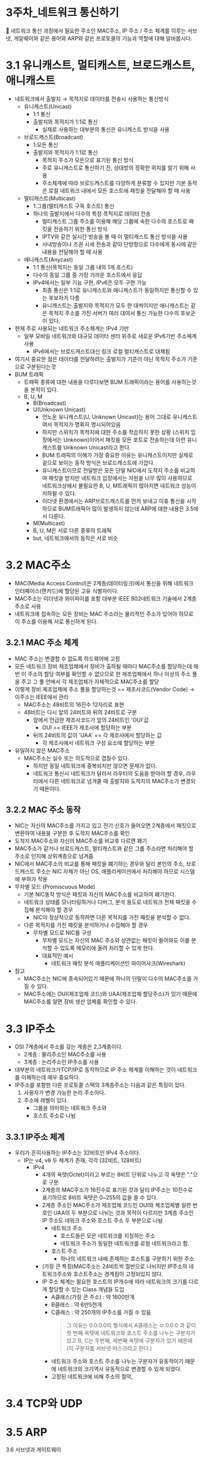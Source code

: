 # 3주차_네트워크 통신하기
📌   네트워크 통신 과정에서 필요한 주소인 MAC주소, IP 주소 / 주소 체계를 이루는 서브넷, 게잍웨이와 같은 용어와 ARP와 같은 프로토콜의 기능과 역할에 대해 알바봅시다.
# 3.1 유니캐스트, 멀티캐스트, 브로드캐스트, 애니캐스트
* 네트워크에서 출발지 → 목적지로 데이터를 전송시 사용하는 통신방식
    * 유니캐스트(Unicast)
        * 1:1 통신
        * 출발지와 목적지가 1:1로 통신
            * 실제로 사용하는 대부분의 통신은 유니캐스트 방식을 사용
    * 브로드캐스트(Broadcast)
        * 1:모든 통신
        * 출발지와 목적지가 1:1로 통신
            * 목적지 주소가 모든으로 표기된 통신 방식
            * 주로 유니캐스트로 통신하기 전, 상대방의 정확한 위치를 알기 위해 사용
            * 주소체계에 따라 브로드캐스트를 다양하게 분류할 수 있지만 기본 동작은 로컬 네트워크 내에서 모든 호스트에 패킷을 전달해야 할 때 사용
    * 멀티캐스트(Multicast)
        * 1:그룹(멀티캐스트 구독 호스트) 통신
        * 하나의 출발지에서 다수의 특정 목적지로 데이터 전송
            * 멀티캐스트 그룹 주소를 이용해 해당 그룹에 속한 다수의 호스트로 패킷을 전송하기 위한 통신 방식
            * IPTV와 같은 실시간 방송을 볼 때 이 멀티캐스트 통신 방식을 사용
            * 사내방송이나 즈권 시세 전송과 같이 단방향으로 다수에게 동시에 같은 내용을 전달해야 할 때 사용
    * 애니캐스트(Anycast)
        * 1:1 통신(목적지는 동일 그룹 내의 1개 호스트)
        * 다수의 동일 그룹 중 가장 가까운 호스트에서 응답
        * IPv4에서는 일부 기능 구현, IPv6은 모두 구현 가능
            * 최종 통신은 1:1로 유니캐스트와 애니캐스트가 동일하지만 통신할 수 있는 후보자가 다름
            * 유니캐스트는 출발지와 목적지가 모두 한 대씩이지만 애니캐스트는 같은 목적지 주소를 가진 서버가 여러 대여서 통신 가능한 다수의 후보군이 있다.
* 현재 주로 사용되는 네트워크 주소체계는 IPv4 기반
    * 일부 모바일 네트워크와 대규모 데이터 센터 위주로 새로운 IPv6기반 주소체계 사용
        * IPv6에서는 브로드캐스트대신 링크 로컬 멀티캐스트로 대체됨
* 여기서 중요한 점은 데이터를 전달하려는 출발지가 기준이 아닌 목적지 주소가 기준으로 구분된다는것
* BUM 트래픽
    * 트패픽 종류에 대한 내용을 다루다보면 BUM 트래픽이라는 용어를 사용하는것을 본적이 있다.
    * B, U, M
        * B(Broadcast)
        * U(Unknown Unicast)
            * 언노운 유니캐스트(U, Unknown Unicast)는 용어 그대로 유니캐스트여서 목적지가 명확히 명시되어있음
            * 하지만 스위치가 목적지에 대한 주소를 학습하지 못한 상황 (스위치 입장에서는 Unknown)이어서 패킷을 모든 포트로 전송하는데 이런 유니캐스트를 Unknown Unicast라고 한다.
            * BUM 트래픽의 이해가 가장 중요한 이유는 유니캐스트이지만 실제로 겉으로 보이는 동작 방식은 브로드캐스트에 가깝다.
            * 유니캐스트이므로 전달받은 모든 단말 NIC에서 도착지 주소를 비교하여 패킷을 받지만 네트워크 입장에서는 자원을 너무 많이 사용하므로 네트워크상에서 불필요한 B, U, M트래픽이 많아지면 네트워크 성능이 저하될 수 있다.
            * 이더넷 환경에서는 ARP브로드캐스트를 먼저 보내고 이휴 통신을 시작하므로 BUM트래픽이 많이 발생하지 않는데 ARP에 대한 내용은 3.5에서 다룬다.
        * M(Multicast)
        * B, U, M은 서로 다른 종류의 트래픽
        * but, 네트워크에서의 동작은 서로 비슷 
# 3.2 MAC주소
* MAC(Media Access Control)은 2계층(데이터링크)에서 통신을 위해 네트워크 인터페이스(랜카드)에 할당된 고유 식별자이다.
* MAC주소는 이더넷과 와이파이를 포함 대부분 IEEE 802네트워크 기술에서 2계층 주소로 사용
* 네트워크에 접속하는 모든 장비는 MAC 주소라는 물리적인 주소가 있어야 하므로 이 주소를 이용해 서로 통신하게 된다.
## 3.2.1 MAC 주소 체계
* MAC 주소는 변결할 수 없도록 하드웨어에 고정
* 모든 네트워크 장비 제조업체에서 장비가 출하될 때마다 MAC주소를 할당하는데 매번 이 주소의 할당 여부를 확인할 수 없으므로 한 제조업체에서 하나 이상의 주소 풀을 주고 그 풀 안에서 각 제조업체가 자체적으로 MAC주소를 할당
* 이렇게 장비 제조업체에 주소 풀을 할당하는것 == 제조사코드(Vendor Code) → 이주소는 IEEE에서 관리
    * MAC주소는 48비트의 16진수 12자리로 표현
    * 48비트는 다시 앞의 24비트와 뒤의 24비트로 구분
        * 앞에서 언급한 제조사코드가 앞의 24비트인 'OUI'값
            * OUI == IEEE가 제조사에 할당하는 부분
        * 뒤의 24비트의 값이 'UAA' == 각 제조사에서 할당하는 값
            * 각 제조사에서 네트워크 구성 요소에 할당하는 부분
* 유일하지 않은 MAC주소
    * MAC주소는 실수 또는 의도적으로 겹칠수 있다.
        * 하지만 동일 네트워크에 중복되지만 않으면 문제가 없다.
        * 네트워크 통신시 네트워크가 달라서 라우터의 도움을 받아야 할 경우, 라우터에서 다른 네트워크로 넘겨줄 때 출발지와 도착지의 MAC주소가 변경되기 때문이다.
## 3.2.2 MAC 주소 동작
* NIC는 자신의 MAC주소를 가지고 있고 전기 신호가 들어오면 2계층에서 패킷으로 변환하여 내용을 구분한 후 도착지 MAC주소를 확인
* 도착지 MAC주소와 자신의 MAC주소를 비교후 다르면 폐기
* MAC주소가 같거나 브로드캐스트, 멀티캐스트와 같은 그룹 주소라면 처리해야 할 주소로 인지해 상위계층으로 넘겨줌
* NIC에서 MAC주소의 비교를 통해 패킷을 폐기하는 경우와 달리 본인의 주소, 브로드캐스트 주소는 NIC 자체가 아닌 OS, 애플리케이션에서 처리해야 하므로 시스템에 부하가 작용
* 무차별 모드 (Promiscuous Mode)
    * 기본 NIC동작 방식은 패킷과 자신의 MAC주소를 비교하여 폐기한다.
    * 네트워크 상태를 모니터링하거나 디버그, 분석 용도로 네트워크 전체 패킷을 수집해 분석해야 할 경우
        * NIC이 정상적으로 동작하면 다른 목적지를 가진 패킷을 분석할 수 없다.
    * 다른 목적지를 가진 패킷을 분석하거나 수집해야 할 경우
        * 무차별 모드로 NIC를 구성
            * 무차별 모드는 자신의 MAC 주소와 상관없는 패킷이 들어와도 이를 분석할 수 있도록 메모리에 올려 처리할 수 있게 한다.
            * 대표적인 예시
                * 네트워크 패킷 분석 애플리케이션인 와이어샤크(Wireshark)
* 참고
    * MAC주소는 NIC에 종속되어있기 때문에 하나의 단말이 다수의 MAC주소를 가질 수 있다.
    * MAC주소에는 OUI(제조업체 코드)와 UAA(제조업체 할당주소)가 있기 때문에 MAC주소를 알면 장비 생산 업체를 확인할 수 있다.
# 3.3 IP주소
* OSI 7계층에서 주소를 갖는 계층은 2,3계층이다.
    * 2계층 : 물리주소인 MAC주소를 사용
    * 3계층 : 논리주소인 IP주소를 사용
* 대부분의 네트워크가TCP/IP로 동작하므로 IP 주소 체계를 이해하는 것이 네트워크를 이해하는데 매우 중요하다.
* IP주소를 포함한 다른 프로토콜 스택의 3계층주소는 다음과 같은 특징이 있다.
    1. 사용자가 변경 가능한 논리 주소이다.
    2. 주소에 레벨이 있다. 
        * 그룹을 의미하는 네트워크 주소와
        * 호스트 주소로 나뉨
## 3.3.1 IP주소 체계
* 우리가 흔히사용하는 IP주소는 32비트인 IPv4 주소이다.
    * IP는 v4, v6 두 체계가 존재, 각각 (32비트, 128비트)
        * IPv4
            * 4개의 옥텟(Octet)이라고 부르는 8비트 단위로 나누고 각 옥텟은 "."으로 구분
            * 2계층의 MAC주소가 16진수로 표기된 것과 달리 IP주소는 10진수로 표기하므로 8비트 옥텟은 0~255의 값을 쓸 수 있다.
            * 2계층 주소인 MAC주소가 제조업체 코드인 OUI와 제조업체별 일련 번호인 UAA의 두 부분으로 나뉘는 것과 목적이 다르지만 3계층 주소인 IP 주소도 네워크 주소와 호스트 주소 두 부분으로 나뉨
                * 네트워크 주소
                    * 호스트들은 모은 네트워크를 지칭하는 주소
                    * 네트워크 주소가 동일한 네트워크를 로컬 네트워크라고 함.
                * 호스트 주소
                    * 하나의 네트워크 내에 존재하는 호스트를 구분하기 위한 주소
            * (가장 큰 특징)MAC주소는 24비트씩 절반으로 나뉘지만 IP주소의 네트워크주소와 호스트주소는 경계점이 고정되있지 않다.
            * IP 주소 체계는 필요한 호스트의 IP개수에 따라 네트워크의 크기를 다르게 할당할 수 있는 Class 개념을 도입
                * A클래스(가장 큰 주소) : 약 1600만개
                * B클래스 : 약 6만5천개
                * C클래스 : 약 250개의 IP주소를 가질 수 있음
                    > 그 이유는 0.0.0.0의 형식에서 A클래스는 ㅁ.0.0.0 과 같이 첫 번째 옥텟에 네트워크와 호스트 주소를 나누는 구분자가 있고 B, C는 두번째, 세번째 옥텟에 구분자가 있기 때문에 (이 구분자를 서브넷 마스크라고 한다.)
                * 네트워크 주소와 호스트 주소를 나누는 구분자가 유동적이기 때문에 네트워크의 크기역시 유동적으로 변경할 수 있게 되었다.
                * 고정된 네트워크에 비해 주소의 절약, 








# 3.4 TCP와 UDP

# 3.5 ARP

 3.6 서브넷과 게이트웨이









































